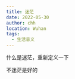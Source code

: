 ```yaml
---
title: 迷茫
date: 2022-05-30
author: chh
location: Wuhan
tags:
  - 生活意义
---
```


什么是迷茫，重新定义一下

不迷茫是好的

